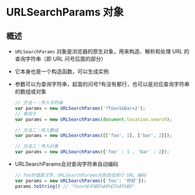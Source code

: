 # URLSearchParams 对象

## 概述

+ `URLSearchParams` 对象是浏览器的原生对象，用来构造、解析和处理 URL 的查询字符串（即 URL 问号后面的部分）

+ 它本身也是一个构造函数，可以生成实例
+ 参数可以为查询字符串，起首的问号?有没有都行，也可以是对应查询字符串的数组或对象

  ```js
  // 方法一：传入字符串
  var params = new URLSearchParams('?foo=1&bar=2');
  // 等同于
  var params = new URLSearchParams(document.location.search);

  // 方法二：传入数组
  var params = new URLSearchParams([['foo', 1], ['bar', 2]]);

  // 方法三：传入对象
  var params = new URLSearchParams({'foo' : 1 , 'bar' : 2});
  ```

+ URLSearchParams会对查询字符串自动编码

  ```js
  // foo的值是汉字，URLSearchParams对其自动进行 URL 编码
  var params = new URLSearchParams({'foo': '你好'});
  params.toString() // "foo=%E4%BD%A0%E5%A5%BD"
  ```
